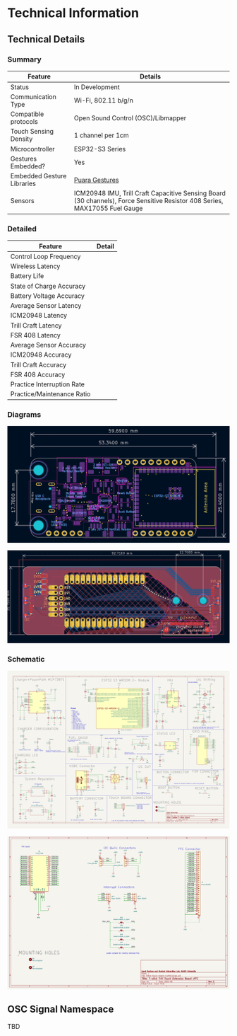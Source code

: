 # Technical Information

## Technical Details

### Summary

| Feature | Details |
|----|----|
| Status | In Development |
| Communication Type | Wi-Fi, 802.11 b/g/n |
| Compatible protocols | Open Sound Control (OSC)/Libmapper |
| Touch Sensing Density | 1 channel per 1cm |
| Microcontroller | ESP32-S3 Series |
| Gestures Embedded? | Yes |
| Embedded Gesture Libraries | [Puara Gestures](../../algorithms/Puara%20Gestures.md) |
| Sensors | ICM20948 IMU, Trill Craft Capacitive Sensing Board (30 channels), Force Sensitive Resistor 408 Series, MAX17055 Fuel Gauge |

### Detailed

| Feature | Detail |
|----|----|
| Control Loop Frequency |    |
| Wireless Latency |    |
| Battery Life |    |
| State of Charge Accuracy |    |
| Battery Voltage Accuracy |    |
| Average Sensor Latency |    |
| ICM20948 Latency |    |
| Trill Craft Latency |    |
| FSR 408 Latency |    |
| Average Sensor Accuracy |    |
| ICM20948 Accuracy |    |
| Trill Craft Accuracy |    |
| FSR 408 Accuracy |    |
| Practice Interruption Rate |    |
| Practice/Maintenance Ratio |    |

### Diagrams

 ![ESP32 Board Diagram](./Images/pcb_layout_components.png)

 ![Touch Board Diagram](./Images/touch-board-schematic-view.png)

### Schematic

 ![Custom ESP32 Board Schematics](./Images/tstick-5GW-schematic.png)

 ![Touch Board Schematic](./Images/tstick-touch-board-schematic.png)

## OSC Signal Namespace

TBD


